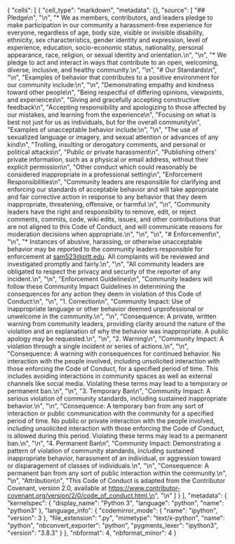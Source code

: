 {
 "cells": [
  {
   "cell_type": "markdown",
   "metadata": {},
   "source": [
    "## Pledge\n",
    "\n",
    "* We as members, contributors, and leaders pledge to make participation in our community a harassment-free experience for everyone, regardless of age, body size, visible or invisible disability, ethnicity, sex characteristics, gender identity and expression, level of experience, education, socio-economic status, nationality, personal appearance, race, religion, or sexual identity and orientation.\n",
    "\n",
    "* We pledge to act and interact in ways that contribute to an open, welcoming, diverse, inclusive, and healthy community.\n",
    "\n",
    "# Our Standards\n",
    "\n",
    "Examples of behavior that contributes to a positive environment for our community include:\n",
    "\n",
    "Demonstrating empathy and kindness toward other people\n",
    "Being respectful of differing opinions, viewpoints, and experiences\n",
    "Giving and gracefully accepting constructive feedback\n",
    "Accepting responsibility and apologizing to those affected by our mistakes, and learning from the experience\n",
    "Focusing on what is best not just for us as individuals, but for the overall community\n",
    "Examples of unacceptable behavior include:\n",
    "\n",
    "The use of sexualized language or imagery, and sexual attention or advances of any kind\n",
    "Trolling, insulting or derogatory comments, and personal or political attacks\n",
    "Public or private harassment\n",
    "Publishing others' private information, such as a physical or email address, without their explicit permission\n",
    "Other conduct which could reasonably be considered inappropriate in a professional setting\n",
    "Enforcement Responsibilities\n",
    "Community leaders are responsible for clarifying and enforcing our standards of acceptable behavior and will take appropriate and fair corrective action in response to any behavior that they deem inappropriate, threatening, offensive, or harmful.\n",
    "\n",
    "Community leaders have the right and responsibility to remove, edit, or reject comments, commits, code, wiki edits, issues, and other contributions that are not aligned to this Code of Conduct, and will communicate reasons for moderation decisions when appropriate.\n",
    "\n",
    "\n",
    "# Enforcement\n",
    "\n",
    "* Instances of abusive, harassing, or otherwise unacceptable behavior may be reported to the community leaders responsible for enforcement at sam523@pitt.edu. All complaints will be reviewed and investigated promptly and fairly.\n",
    "\n",
    "All community leaders are obligated to respect the privacy and security of the reporter of any incident.\n",
    "\n",
    "Enforcement Guidelines\n",
    "Community leaders will follow these Community Impact Guidelines in determining the consequences for any action they deem in violation of this Code of Conduct:\n",
    "\n",
    "1. Correction\n",
    "Community Impact: Use of inappropriate language or other behavior deemed unprofessional or unwelcome in the community.\n",
    "\n",
    "Consequence: A private, written warning from community leaders, providing clarity around the nature of the violation and an explanation of why the behavior was inappropriate. A public apology may be requested.\n",
    "\n",
    "2. Warning\n",
    "Community Impact: A violation through a single incident or series of actions.\n",
    "\n",
    "Consequence: A warning with consequences for continued behavior. No interaction with the people involved, including unsolicited interaction with those enforcing the Code of Conduct, for a specified period of time. This includes avoiding interactions in community spaces as well as external channels like social media. Violating these terms may lead to a temporary or permanent ban.\n",
    "\n",
    "3. Temporary Ban\n",
    "Community Impact: A serious violation of community standards, including sustained inappropriate behavior.\n",
    "\n",
    "Consequence: A temporary ban from any sort of interaction or public communication with the community for a specified period of time. No public or private interaction with the people involved, including unsolicited interaction with those enforcing the Code of Conduct, is allowed during this period. Violating these terms may lead to a permanent ban.\n",
    "\n",
    "4. Permanent Ban\n",
    "Community Impact: Demonstrating a pattern of violation of community standards, including sustained inappropriate behavior, harassment of an individual, or aggression toward or disparagement of classes of individuals.\n",
    "\n",
    "Consequence: A permanent ban from any sort of public interaction within the community.\n",
    "\n",
    "Attribution\n",
    "This Code of Conduct is adapted from the Contributor Covenant, version 2.0, available at https://www.contributor-covenant.org/version/2/0/code_of_conduct.html.\n",
    "\n"
   ]
  }
 ],
 "metadata": {
  "kernelspec": {
   "display_name": "Python 3",
   "language": "python",
   "name": "python3"
  },
  "language_info": {
   "codemirror_mode": {
    "name": "ipython",
    "version": 3
   },
   "file_extension": ".py",
   "mimetype": "text/x-python",
   "name": "python",
   "nbconvert_exporter": "python",
   "pygments_lexer": "ipython3",
   "version": "3.8.3"
  }
 },
 "nbformat": 4,
 "nbformat_minor": 4
}
